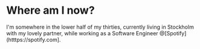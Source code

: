 # Where am I now?

I'm somewhere in the lower half of my thirties, currently living in Stockholm with my lovely partner, while working as a Software Engineer @[Spotify](htttps://spotify.com].
